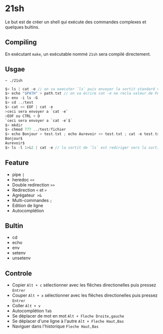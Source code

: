 # 21sh

Le but est de créer un shell qui exécute des commandes complexes et quelques bultins.

## Compiling

En exécutant `make`, un exécutable nommé `21sh` sera compilé directement.

## Usgae

`~ ./21sh`

```c
$> ls | cat -e // on va executer `ls` puis envoyer la sortit standard vers l'entrée stendard de `cat -e`
$> echo "$PATH" > path.txt // on va écrire cat -e ne recla valeur de PATH dans path.txt
$> env -i ls -G
$> cd ../test
$> cat << EOF | cat -e
>ceci sera envoyer a `cat -e`
>EOF ou CTRL + D
`ceci sera envoyer a `cat -e`$`
$> mkdir
$> chmod 777 ../test/fichier
$> echo Bonjour > test.txt ; echo Aurevoir >> test.txt ; cat -e test.txt
Bonjour$
Aurevoir$
$> ls -l 1>&2 | cat -e // la sortit de `ls` est rediriger vers la sortit d'erreur, le `pipe` lui recupere la sortit stendard qui est vide donc `cat -e` ne recupere aucune entrée
```
## Feature

* pipe `|`
* heredoc `<<`
* Double redirection `>>`
* Redirection `<` et `>`
* Agrégateur  `>&`
* Multi-commandes `;`
* Edition de ligne 
* Autocomplétion

## Bultin

* cd
* echo
* env
* setenv
* unsetenv

## Controle

* Copier `Alt + c` sélectionner avec les flêches directionelles puis pressez `Entrer`
* Couper `Alt + x` sélectionner avec les flêches directionelles puis pressez `Entrer`
* Coller `Alt + v`
* Autocomplétion `Tab`
* Se déplacer de mot en mot `Alt + Fleche Droite,gauche`
* Se déplacer d'une ligne à l'autre `Alt + Fleche Haut,Bas`
* Naviguer dans l'historique `Fleche Haut,Bas`
